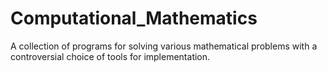 # Computational_Mathematics
A collection of programs for solving various mathematical problems with a controversial choice of tools for implementation.
